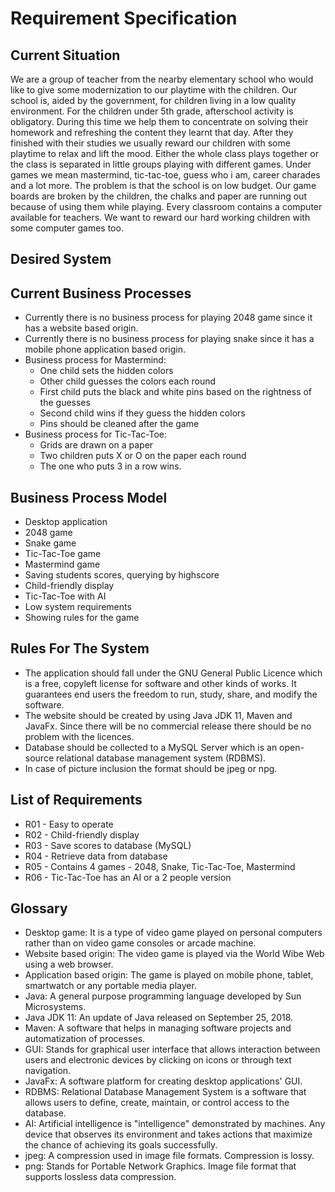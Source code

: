 # Requirement Specification

## Current Situation
We are a group of teacher from the nearby elementary school who would like to give some modernization to our playtime with the children. Our school is, aided by the government, for children living in a low quality environment. For the children under 5th grade, afterschool activity is obligatory. During this time we help them to concentrate on solving their homework and refreshing the content they learnt that day. After they finished with their studies we usually reward our children with some playtime to relax and lift the mood. Either the whole class plays together or the class is separated in little groups playing with different games. Under games we mean mastermind, tic-tac-toe, guess who i am, career charades and a lot more. The problem is that the school is on low budget. Our game boards are broken by the children, the chalks and paper are running out because of using them while playing. Every classroom contains a computer available for teachers. We want to reward our hard working children with some computer games too.

## Desired System


## Current Business Processes
* Currently there is no business process for playing 2048 game since it has a website based origin.
* Currently there is no business process for playing snake since it has a mobile phone application based origin.
* Business process for Mastermind:
    * One child sets the hidden colors
    * Other child guesses the colors each round
    * First child puts the black and white pins based on the rightness of the guesses
    * Second child wins if they guess the hidden colors
    * Pins should be cleaned after the game
* Business process for Tic-Tac-Toe:
    * Grids are drawn on a paper
    * Two children puts X or O on the paper each round
    * The one who puts 3 in a row wins.

## Business Process Model
* Desktop application
* 2048 game
* Snake game
* Tic-Tac-Toe game
* Mastermind game
* Saving students scores, querying by highscore
* Child-friendly display
* Tic-Tac-Toe with AI
* Low system requirements
* Showing rules for the game

## Rules For The System
* The application should fall under the GNU General Public Licence which is a free, copyleft license for software and other kinds of works. It guarantees end users the freedom to run, study, share, and modify the software.
* The website should be created by using Java JDK 11, Maven and JavaFx. Since there will be no commercial release there should be no problem with the licences.
* Database should be collected to a MySQL Server which is an open-source relational database management system (RDBMS).
* In case of picture inclusion the format should be jpeg or npg.
 
## List of Requirements
* R01 - Easy to operate
* R02 - Child-friendly display
* R03 - Save scores to database (MySQL)
* R04 - Retrieve data from database
* R05 - Contains 4 games - 2048, Snake, Tic-Tac-Toe, Mastermind
* R06 - Tic-Tac-Toe has an AI or a 2 people version

## Glossary
* Desktop game: It is a type of video game played on personal computers rather than on video game consoles or arcade machine.
* Website based origin: The video game is played via the World Wibe Web using a web browser.
* Application based origin: The game is played on mobile phone, tablet, smartwatch or any portable media player.
* Java: A general purpose programming language developed by Sun Microsystems.
* Java JDK 11: An update of Java released on September 25, 2018.
* Maven: A software that helps in managing software projects and automatization of processes.
* GUI: Stands for graphical user interface that allows interaction between users and electronic devices by clicking on icons or through text navigation.
* JavaFx: A software platform for creating desktop applications' GUI.
* RDBMS: Relational Database Management System is a software that allows users to define, create, maintain, or control access to the database.
* AI: Artificial intelligence is "intelligence" demonstrated by machines. Any device that observes its environment and takes actions that maximize the chance of achieving its goals successfully.
* jpeg: A compression used in image file formats. Compression is lossy.
* png: Stands for Portable Network Graphics. Image file format that supports lossless data compression.